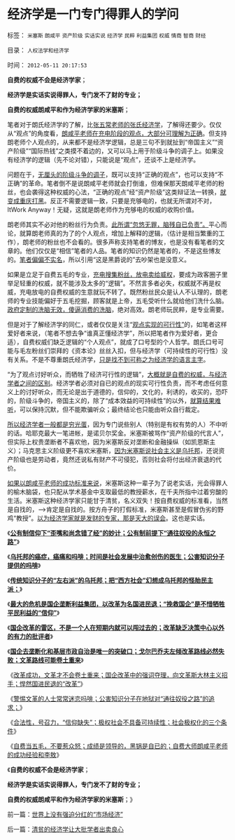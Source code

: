 # 经济学是一门专门得罪人的学问

标签： `米塞斯` `朗咸平` `资产阶级` `实话实说` `经济学` `民粹` `利益集团` `权威` `情商` `智商` `财经` 

目录： `人权法学和经济学`

时间： `2012-05-11 20:17:53`

**自费的权威不会是经济学家**；

**经济学是实话实说得罪人，专门发不了财的专业；**

**自费的权威朗咸平和作为经济学家的米塞斯**；

笔者对于朗氏经济学的了解，比[张五常老师的张氏经济学](../../../2011/12/9/根本不存在“张五常的经济学”.md)，了解得还要少。仅仅从“观点”的角度看，[朗咸平老师在充电阶段的观点，大部分可理解为正确](../../../2009/7/30/与朗咸平同问：国企产权属国企员工之鸠占雀巢.md)。但支持朗老师个人观点的，从来都不是经济学逻辑，总是三句不到就扯到“帝国主义”“资产阶级”“国际热钱”之类摸不着边的，又可以马上用于阶级斗争的调子上。如果没有经济学的逻辑（先不论对错），只能说是“观点”，还谈不上是经济学。

问题在于，[无厘头的阶级斗争的调子](../../../2008/9/2/不喜欢张五常，朗咸平，宋鸿兵，刘军洛等人的阴谋论.md)，既可以支持“正确的观点”，也可以支持“不正确”的革命。笔者倒不是说朗咸平老师就会打倒谁，但难保那天朗咸平老师的粉丝，也会袭得这种权威的心法，“正确的观点”经“资产阶级”这类辩证法一转换，[就变成重庆打黑](../../../2012/4/28/文革和斯大林主义中的被告人利益.md)。反正不需要逻辑一致，只要是充够电的，也就无所谓对不对，ItWork Anyway！无疑，这就是朗老师作为充够电的权威的收购价值。

朗老师其实不必对他的粉丝行为负责。[此所谓“忽悠无罪，脑残自已负责”。](http://hi.baidu.com/darthchn/blog/item/9a8cb1fb165e278159ee90bf.html)平心而论，就算朗老师真的为了的个人观点，增加上解释的逻辑，（估计是相当繁重的工作），朗老师的粉丝也不会看的。很多声称支持笔者的博友，也是没有看笔者的文章的。他们仅仅是“相信”笔者的人品。笔者的知识仍然是笔者的，不是这些博友的。[笔者偏偏不实名](../../../2012/2/8/作民必然心虚,实名制压制温和观点，扩大激进面.md)，所以引用“这是黑爵说的”去吵架也是没意义。

如果是立足于自费五毛的专业，[充电搜集粉丝，放电卖给威权](../../../2009/6/29/真假潜伏,众fans难调，唯我本色.md)，要成为政客圈子里举足轻重的权威，就不能涉及太多的“逻辑”。不然言多者必失，权威就不再是权威，充电放电的自费权威的生意就玩不转了。既然粉丝民众是认人不认理的，朗老师的专业技能偏好于五毛挖掘，顾客就是上帝，五毛受听什么就给他们洗什么脑。[政府定制的洗脑无效，傻逼消费的洗脑](../../../2012/5/6/洗脑业的主流是公害知识分子.md)，绝对高效。朗老师玩民粹，是专业需要。

但是对于了解经济学的同仁，或者仅仅是关注“[观点实现的可行性”](../../../2012/2/25/《ThinkInJava》中的社会学和经济学分析.md)的，如笔者这样爱好者来说，（笔者不想去争“谁真正懂经济学”，所以把笔者作为爱好者，更合适），自费权威们缺乏逻辑的“个人观点”，就成了口号型的个人哲学。朗氏口号可能与毛左粉丝们崇拜的《资本论》丝丝入扣，但与经济学（可持续性的可行性）没有关系。不是不尊重朗氏经济学，[只是找不到可称之为经济学的语言主字](../../../2012/3/25/科学认知不允许“学术分歧”.md)。

“为了观点讨好听众，而牺牲了经济可行性的逻辑”，[大概就是自费的权威，与经济学者之间的区别](../../../2012/4/22/个体价值观没有说服他人的义务.md)。经济学者必须对自已的观点的现实可行性负责，而不考虑任何意义上的讨好听众，而无论是出于道德的，信仰的，文化的，利诱的，收买的，恐吓的，阶级斗争的，帝国主义的，除了“成本效益的可持续性”的以外，[就算结果难听](../../../2009/5/8/科学的客观性不是为了讨我们欢心.md)，可以保持沉默，但不能欺骗听众；最终结论也只能由听众自行裁定。

[所以经济学者一般都是穷光蛋](../../../2010/3/8/奥地利学派天生就是“边缘”经济学派.md)，因为专门说些别人（特别是有权有势的人）不中听的话。哈耶克最大一笔进帐，是诺贝尔奖金。米塞斯被骂作“资产阶级的代言人”，但实际上权贵垄断者不喜欢他，因为米塞斯反对垄断和金融操纵（如凯恩斯主义）；马克思主义阶级更不喜欢米塞斯，[因为米塞斯说社会主义是乌托邦](../../../2011/2/3/计划经济内核数学理性主义，米塞斯“社会主义不可运作”和兰格.md)，还说资产阶级也是劳动者，竟然还说私有财产不可侵犯，否则社会将付出经济衰退的代价。

[如果以朗咸平老师的成功标准来说](http://darthvad.blog.163.com/blog/static/53399470201193052934762/)，米塞斯这种一辈子为了说老实话，光会得罪人的榆木脑袋，也只配从学术基金中支取最低的教授薪水，在千夫所指中过着穷酸的生活。米塞斯这种经济学家只能甘于清贫，名义双失！按自费权威的标准看，当然是自找的，——>肯定是自找的。按方舟子的打假标准，米塞斯甚至是假冒伪劣的野鸡“教授”。[以为经济学家就是发财的专家，那是天大的误会](../../../2012/2/23/“测得准”的经济学都是伪科学.md)。这也是实话。

《[**公有制信仰下“歪嘴和尚念错了经”的妙计；公有制前提下“通往奴役的永恒之路”**](../../../2012/5/8/乌托邦的元首，形象总是无可奈何花落去.md)》

《[**乌托邦的癌症，癌痛和吗啡；时间是社会发展中治愈创伤的医生；公害知识分子提供的吗啡**](../../../2012/5/9/乌托邦的癌症，癌痛和吗啡.md)》

《[**传统知识分子的“左右派”的乌托邦；把“西方社会”幻想成乌托邦的怪胎民主派；**](../../../2012/5/9/传统知识分子的“左右派”的乌托邦.md)》

《[**最大的危机是国企垄断利益集团，以改革为名国进民退；“挽救国企”是不惜牺牲平民利益的“信仰”**](../../../2012/5/8/妖魔化跨国公司的国企民族主义；.md)》

《[**国企改革的雷区，不是一个人在短期内就可以闯过去的；改革缺乏决策中心以外的有力的批评者**](../../../2012/5/8/国企改革的雷区，不是容易闯过去的.md)》

《[**国企去垄断化和基层市政自治是唯一的突破口；戈尔巴乔夫左倾改革路线必然失败；文革路线可能卷土重来**](../../../2012/5/9/坚定不移反对匆忙的政治改革.md)》

《[改革成功，文革才不会卷土重来；国企改革中的强词夺理，向文革斯大林主义招手；悍然国进民退的“改革”](http://blog.sina.com.cn/s/blog_5563a64d0102e1sf.html)》

《[警惕文革的人士常常迷恋吗啡；公害知识分子在地狱对“通往奴役之路”的追求；](../../../2012/5/10/警惕文革者却常迷恋吗啡，在地狱追求“通往奴役之路”.md)》

《[合法性，号召力，“信仰缺失”；极权社会不具备可持续性；社会极权化的三个条件](../../../2012/5/10/苏联不能重回斯大林主义的原因.md)》

《[自费当五毛，不要惹众怒；成绩是领导的，黑锅是自已的；自费大师朗咸平老师的成功经验和李敖](../../../2012/5/10/自费当五毛，不要惹众怒.md)》

《**自费的权威不会是经济学家**；

**经济学是实话实说得罪人，专门发不了财的专业；**

**自费的权威朗咸平和作为经济学家的米塞斯**；》



前一篇：[世界上没有强迫分红的“市场经济”](../../../2012/5/10/世界上没有强迫分红的“市场经济”.md)

后一篇：[清贫的经济学让大批学者出卖良心](../../../2012/5/11/清贫的经济学让大批学者出卖良心.md)